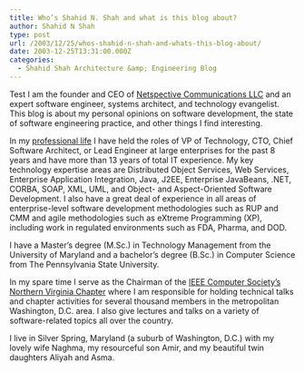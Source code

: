 ```yaml
---
title: Who’s Shahid N. Shah and what is this blog about?
author: Shahid N Shah
type: post
url: /2003/12/25/whos-shahid-n-shah-and-whats-this-blog-about/
date: 2003-12-25T13:31:00.000Z
categories:
  - Shahid Shah Architecture &amp; Engineering Blog
---
```

Test I am the founder and CEO of [Netspective Communications LLC](http://www.netspective.com) and an expert software engineer, systems architect, and technology evangelist. This blog is about my personal opinions on software development, the state of software engineering practice, and other things I find interesting.

<!--more-->

In my [professional life](http://shahid.shah.org/resume/) I have held the roles of VP of Technology, CTO, Chief Software Architect, or Lead Engineer at large enterprises for the past 8 years and have more than 13 years of total IT experience. My key technology expertise areas are Distributed Object Services, Web Services, Enterprise Application Integration, Java, J2EE, Enterprise JavaBeans, .NET, CORBA, SOAP, XML, UML, and Object- and Aspect-Oriented Software Development. I also have a great deal of experience in all areas of enterprise-level software development methodologies such as RUP and CMM and agile methodologies such as eXtreme Programming (XP), including work in regulated environments such as FDA, Pharma, and DOD.

I have a Master&#8217;s degree (M.Sc.) in Technology Management from the University of Maryland and a bachelor&#8217;s degree (B.Sc.) in Computer Science from The Pennsylvania State University.

In my spare time I serve as the Chairman of the [IEEE Computer Society&#8217;s Northern Virginia Chapter](http://www.cigital.com/ieee) where I am responsible for holding technical talks and chapter activities for several thousand members in the metropolitan Washington, D.C. area. I also give lectures and talks on a variety of software-related topics all over the country.

I live in Silver Spring, Maryland (a suburb of Washington, D.C.) with my lovely wife Naghma, my resourceful son Amir, and my beautiful twin daughters Aliyah and Asma.

